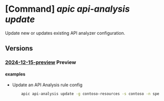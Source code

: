 # [Command] _apic api-analysis update_

Update new or updates existing API analyzer configuration.

## Versions

### [2024-12-15-preview](/Resources/mgmt-plane/L3N1YnNjcmlwdGlvbnMve30vcmVzb3VyY2Vncm91cHMve30vcHJvdmlkZXJzL21pY3Jvc29mdC5hcGljZW50ZXIvc2VydmljZXMve30vd29ya3NwYWNlcy97fS9hbmFseXplcmNvbmZpZ3Mve30=/2024-12-15-preview.xml) **Preview**

<!-- mgmt-plane /subscriptions/{}/resourcegroups/{}/providers/microsoft.apicenter/services/{}/workspaces/{}/analyzerconfigs/{} 2024-12-15-preview -->

#### examples

- Update an API Analysis rule config
    ```bash
        apic api-analysis update -g contoso-resources -s contoso -n spectral-openapi
    ```
